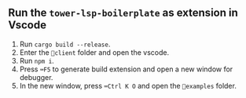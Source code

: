 ## Run the `tower-lsp-boilerplate` as extension in Vscode

1. Run `cargo build --release`.
2. Enter the `📁client` folder and open the vscode.
3. Run `npm i`.
4. Press `⌨️F5` to generate build extension and open a new window for debugger.
5. In the new window, press `⌨️Ctrl K O` and open the `📁examples` folder.